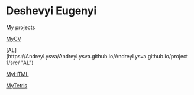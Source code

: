 # Deshevyi Eugenyi
My projects


[MyCV](https://dzhekanator1993.github.io/dzhekanator.github.io/CV/ "MyCV")

[AL](https://AndreyLysva/AndreyLysva.github.io/AndreyLysva.github.io/project 1/src/ "AL")

[MyHTML](https://dzhekanator1993.github.io/dzhekanator.github.io/FirstProject/ "MyFirstHTML")

[MyTetris](https://dzhekanator1993.github.io/dzhekanator.github.io/tetris/ "MyFirstJSProject")
